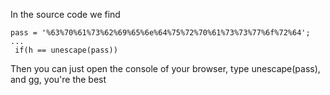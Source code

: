In the source code we find

```
pass = '%63%70%61%73%62%69%65%6e%64%75%72%70%61%73%73%77%6f%72%64';
...
 if(h == unescape(pass))
```

Then you can just open the console of your browser, type unescape(pass), and gg, you're the best
